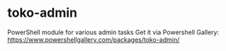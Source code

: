 # toko-admin
PowerShell module for various admin tasks
Get it via Powershell Gallery: https://www.powershellgallery.com/packages/toko-admin/
